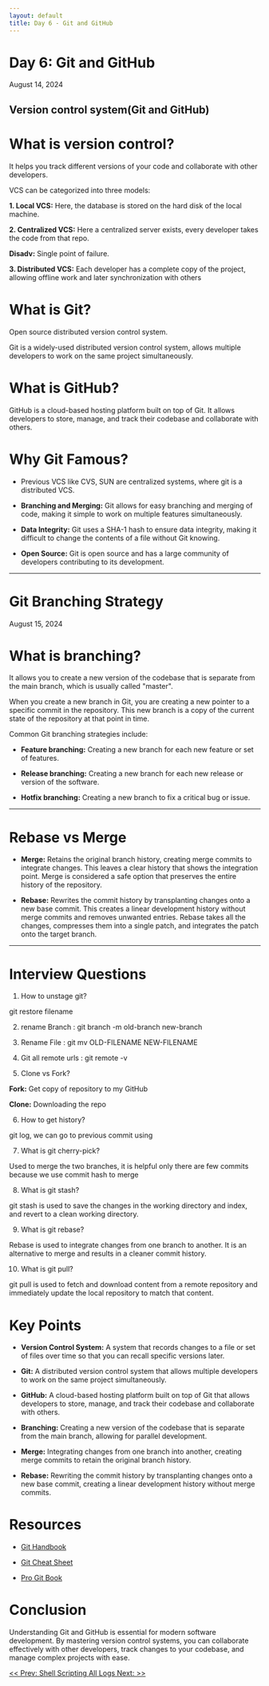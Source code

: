 ```yaml
---
layout: default
title: Day 6 - Git and GitHub
---
```


# Day 6: Git and GitHub

<div class="date">August 14, 2024</div>

Version control system(Git and GitHub)
--------------------------------------

# What is version control?

It helps you track different versions of your code and collaborate with other developers.

VCS can be categorized into three models:

**1. Local VCS:** Here, the database is stored on the hard disk of the local machine.

**2. Centralized VCS:**  Here a centralized server exists, every developer takes the code from that repo. 

 **Disadv:** Single point of failure.

**3. Distributed VCS:** Each developer has a complete copy of the project, allowing offline work and later synchronization with others

#  What is Git?

Open source distributed version control system.

Git is a widely-used distributed version control system, allows multiple developers to work on the same project simultaneously.

# What is GitHub?

GitHub is a cloud-based hosting platform built on top of Git. It allows developers to store, manage, and track their codebase and collaborate with others.

# Why Git Famous?

- Previous VCS like CVS, SUN are centralized systems, where git is a distributed VCS.

- **Branching and Merging:** Git allows for easy branching and merging of code, making it simple to work on multiple features simultaneously.

- **Data Integrity:** Git uses a SHA-1 hash to ensure data integrity, making it difficult to change the contents of a file without Git knowing.

- **Open Source:** Git is open source and has a large community of developers contributing to its development.

<hr>

# Git Branching Strategy

<div class="date">August 15, 2024</div>

# What is branching?

It allows you to create a new version of the codebase that is separate from the main branch, which is usually called "master".

When you create a new branch in Git, you are creating a new pointer to a specific commit in the repository. This new branch is a copy of the current state of the repository at that point in time.

Common Git branching strategies include:

- **Feature branching:** Creating a new branch for each new feature or set of features.

- **Release branching:** Creating a new branch for each new release or version of the software.

- **Hotfix branching:** Creating a new branch to fix a critical bug or issue.

<hr>

# Rebase vs Merge

- **Merge:** Retains the original branch history, creating merge commits to integrate changes. This leaves a clear history that shows the integration point. Merge is considered a safe option that preserves the entire history of the repository.

- **Rebase:** Rewrites the commit history by transplanting changes onto a new base commit. This creates a linear development history without merge commits and removes unwanted entries. Rebase takes all the changes, compresses them into a single patch, and integrates the patch onto the target branch.

<hr>

# Interview Questions

1) How to unstage git?

git restore filename

2) rename Branch : git branch -m old-branch new-branch

3) Rename File : git mv OLD-FILENAME NEW-FILENAME

4) Git all remote urls : git remote -v

5) Clone vs Fork?

**Fork:** Get copy of repository to my GitHub

**Clone:** Downloading the repo 

6) How to get history?

git log, we can go to previous commit using 

7) What is git cherry-pick? 

Used to merge the two branches, it is helpful only there are few commits because we use commit hash to merge

8) What is git stash?

git stash is used to save the changes in the working directory and index, and revert to a clean working directory.

9) What is git rebase?

Rebase is used to integrate changes from one branch to another. It is an alternative to merge and results in a cleaner commit history.

10) What is git pull?

git pull is used to fetch and download content from a remote repository and immediately update the local repository to match that content.

# Key Points

- **Version Control System:** A system that records changes to a file or set of files over time so that you can recall specific versions later.

- **Git:** A distributed version control system that allows multiple developers to work on the same project simultaneously.

- **GitHub:** A cloud-based hosting platform built on top of Git that allows developers to store, manage, and track their codebase and collaborate with others.

- **Branching:** Creating a new version of the codebase that is separate from the main branch, allowing for parallel development.

- **Merge:** Integrating changes from one branch into another, creating merge commits to retain the original branch history.

- **Rebase:** Rewriting the commit history by transplanting changes onto a new base commit, creating a linear development history without merge commits.

# Resources

- [Git Handbook](https://guides.github.com/introduction/git-handbook/)

- [Git Cheat Sheet](https://education.github.com/git-cheat-sheet-education.pdf)

- [Pro Git Book](https://git-scm.com/book/en/v2)

# Conclusion

Understanding Git and GitHub is essential for modern software development. By mastering version control systems, you can collaborate effectively with other developers, track changes to your codebase, and manage complex projects with ease.

<div class="navigation"> 
    <a href="day-5.html"> << Prev: Shell Scripting </a> 
    <a href="../allfiles.md"> All Logs </a>
    <a href="day-7.html"> Next:  >></a>
</div>